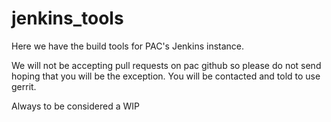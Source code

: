 jenkins_tools
==================

Here we have the build tools for PAC's Jenkins instance.

We will not be accepting pull requests on pac github so please do not send hoping that you will be the exception. You will be contacted and told to use gerrit.

Always to be considered a WIP

